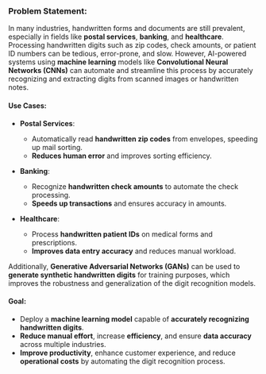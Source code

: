 ### Problem Statement:

In many industries, handwritten forms and documents are still prevalent, especially in fields like **postal services**, **banking**, and **healthcare**. Processing handwritten digits such as zip codes, check amounts, or patient ID numbers can be tedious, error-prone, and slow. However, AI-powered systems using **machine learning** models like **Convolutional Neural Networks (CNNs)** can automate and streamline this process by accurately recognizing and extracting digits from scanned images or handwritten notes.

#### Use Cases:
- **Postal Services**: 
  - Automatically read **handwritten zip codes** from envelopes, speeding up mail sorting.
  - **Reduces human error** and improves sorting efficiency.
  
- **Banking**:
  - Recognize **handwritten check amounts** to automate the check processing.
  - **Speeds up transactions** and ensures accuracy in amounts.

- **Healthcare**:
  - Process **handwritten patient IDs** on medical forms and prescriptions.
  - **Improves data entry accuracy** and reduces manual workload.

Additionally, **Generative Adversarial Networks (GANs)** can be used to **generate synthetic handwritten digits** for training purposes, which improves the robustness and generalization of the digit recognition models.

#### Goal:
- Deploy a **machine learning model** capable of **accurately recognizing handwritten digits**.
- **Reduce manual effort**, increase **efficiency**, and ensure **data accuracy** across multiple industries.
- **Improve productivity**, enhance customer experience, and reduce **operational costs** by automating the digit recognition process.
